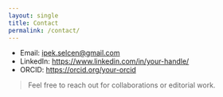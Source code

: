 ```yaml
---
layout: single
title: Contact
permalink: /contact/
---
```


- Email: ipek.selcen@gmail.com
- LinkedIn: <https://www.linkedin.com/in/your-handle/>  
- ORCID: [<https://orcid.org/your-orcid>](https://orcid.org/0000-0001-7614-1780)

> Feel free to reach out for collaborations or editorial work.
